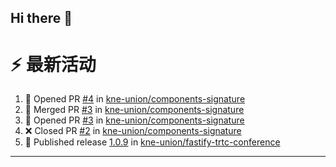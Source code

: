 ## Hi there 👋

<!--

**Here are some ideas to get you started:**

🙋‍♀️ A short introduction - what is your organization all about?
🌈 Contribution guidelines - how can the community get involved?
👩‍💻 Useful resources - where can the community find your docs? Is there anything else the community should know?
🍿 Fun facts - what does your team eat for breakfast?
🧙 Remember, you can do mighty things with the power of [Markdown](https://docs.github.com/github/writing-on-github/getting-started-with-writing-and-formatting-on-github/basic-writing-and-formatting-syntax)
-->


# ⚡ 最新活动

<!--START_SECTION:activity-->
1. 💪 Opened PR [#4](https://github.com/kne-union/components-signature/pull/4) in [kne-union/components-signature](https://github.com/kne-union/components-signature)
2. 🎉 Merged PR [#3](https://github.com/kne-union/components-signature/pull/3) in [kne-union/components-signature](https://github.com/kne-union/components-signature)
3. 💪 Opened PR [#3](https://github.com/kne-union/components-signature/pull/3) in [kne-union/components-signature](https://github.com/kne-union/components-signature)
4. ❌ Closed PR [#2](https://github.com/kne-union/components-signature/pull/2) in [kne-union/components-signature](https://github.com/kne-union/components-signature)
5. 🚀 Published release [1.0.9](https://github.com/kne-union/fastify-trtc-conference/releases/tag/1.0.9) in [kne-union/fastify-trtc-conference](https://github.com/kne-union/fastify-trtc-conference)
<!--END_SECTION:activity-->

---
